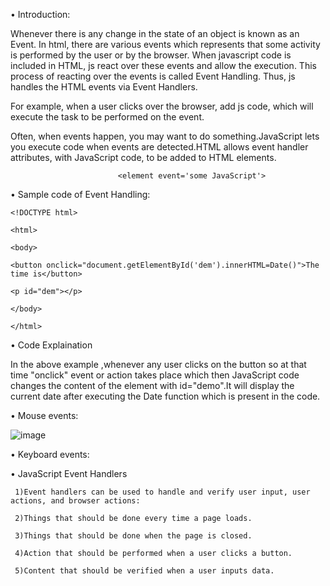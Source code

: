 • Introduction:

Whenever there is any change in the state of an object is known as an Event. In html, there are various events which represents that some activity is performed by the user or by the browser. When javascript code is included in HTML, js react over these events and allow the execution. This process of reacting over the events is called Event Handling. Thus, js handles the HTML events via Event Handlers.

For example, when a user clicks over the browser, add js code, which will execute the task to be performed on the event.

Often, when events happen, you may want to do something.JavaScript lets you execute code when events are detected.HTML allows event handler attributes, with JavaScript code, to be added to HTML elements.

                            <element event='some JavaScript'>

            
• Sample code of Event Handling:

    <!DOCTYPE html>

    <html>

    <body>

    <button onclick="document.getElementById('dem').innerHTML=Date()">The time is</button>

    <p id="dem"></p>

    </body>

    </html>

• Code Explaination

In the above example ,whenever any user clicks on the button so at that time "onclick" event or action takes place which then JavaScript code changes the content of the element with id="demo".It will display the current date after executing the Date function which is present in the code.

• Mouse events:

![image](https://user-images.githubusercontent.com/59620280/213414436-e109fcfe-da74-4fd1-89d5-feb0363cf497.png)

• Keyboard events:




• JavaScript Event Handlers

     1)Event handlers can be used to handle and verify user input, user actions, and browser actions:

     2)Things that should be done every time a page loads.

     3)Things that should be done when the page is closed.

     4)Action that should be performed when a user clicks a button.

     5)Content that should be verified when a user inputs data.

